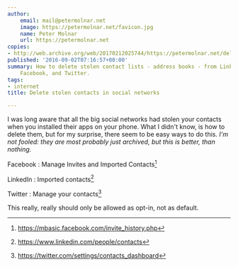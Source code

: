 ```yaml
---
author:
    email: mail@petermolnar.net
    image: https://petermolnar.net/favicon.jpg
    name: Peter Molnar
    url: https://petermolnar.net
copies:
- http://web.archive.org/web/20170212025744/https://petermolnar.net/delete-stolen-contacts-in-social-networks/
published: '2016-09-02T07:16:57+00:00'
summary: How to delete stolen contact lists - address books - from LinkedIn,
    Facebook, and Twitter.
tags:
- internet
title: Delete stolen contacts in social networks

---
```


I was long aware that all the big social networks had stolen your
contacts when you installed their apps on your phone. What I didn't
know, is how to delete them, but for my surprise, there seem to be easy
ways to do this. *I'm not fooled: they are most probably just archived,
but this is better, than nothing.*

Facebook
:   Manage Invites and Imported Contacts[^1]

LinkedIn
:   Imported contacts[^2]

Twitter
:   Manage your contacts[^3]

This really, really should only be allowed as opt-in, not as default.

[^1]: <https://mbasic.facebook.com/invite_history.php>

[^2]: <https://www.linkedin.com/people/contacts>

[^3]: <https://twitter.com/settings/contacts_dashboard>